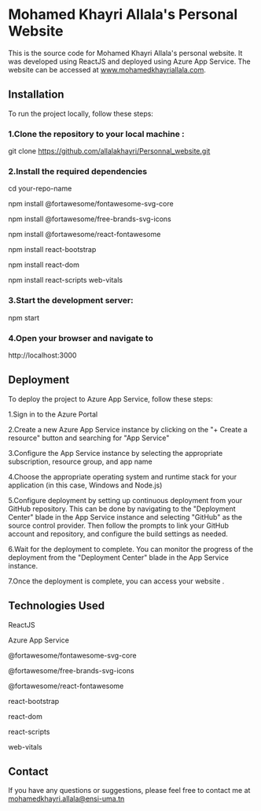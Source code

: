 # Mohamed Khayri Allala's Personal Website
This is the source code for Mohamed Khayri Allala's personal website. It was developed using ReactJS and deployed using Azure App Service. 
The website can be accessed at www.mohamedkhayriallala.com.
## Installation
To run the project locally, follow these steps:

### 1.Clone the repository to your local machine :
git clone https://github.com/allalakhayri/Personnal_website.git
### 2.Install the required dependencies
cd your-repo-name

npm install @fortawesome/fontawesome-svg-core

npm install @fortawesome/free-brands-svg-icons

npm install @fortawesome/react-fontawesome

npm install react-bootstrap

npm install react-dom 

npm install react-scripts web-vitals


### 3.Start the development server:
npm start 

### 4.Open your browser and navigate to
http://localhost:3000
## Deployment
To deploy the project to Azure App Service, follow these steps:

1.Sign in to the Azure Portal

2.Create a new Azure App Service instance by clicking on the "+ Create a resource" button and searching for "App Service"

3.Configure the App Service instance by selecting the appropriate subscription, resource group, and app name

4.Choose the appropriate operating system and runtime stack for your application (in this case, Windows and Node.js)

5.Configure deployment by setting up continuous deployment from your GitHub repository. This can be done by navigating to the "Deployment Center" blade in the App Service instance and selecting "GitHub" as the source control provider. Then follow the prompts to link your GitHub account and repository, and configure the build settings as needed.

6.Wait for the deployment to complete. You can monitor the progress of the deployment from the "Deployment Center" blade in the App Service instance.

7.Once the deployment is complete, you can access your website .
## Technologies Used
 ReactJS
 
Azure App Service

@fortawesome/fontawesome-svg-core

 @fortawesome/free-brands-svg-icons
 
 @fortawesome/react-fontawesome
 
 react-bootstrap
 
 react-dom
 
 react-scripts
 
 web-vitals
 
## Contact
If you have any questions or suggestions, please feel free to contact me at mohamedkhayri.allala@ensi-uma.tn
